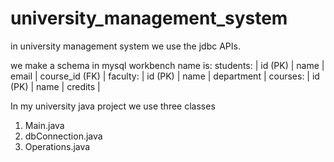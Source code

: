 # university_management_system
in university management system we use the jdbc APIs.

we make a schema in mysql workbench name is:
students:
| id (PK) | name | email | course_id (FK) |
faculty:
| id (PK) | name | department |
courses:
| id (PK) | name | credits |

In my university java project we use three classes
1. Main.java
2. dbConnection.java
3. Operations.java
